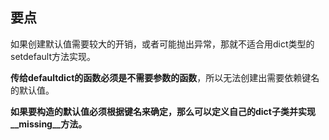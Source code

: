 ## 要点
如果创建默认值需要较大的开销，或者可能抛出异常，那就不适合用dict类型的setdefault方法实现。

**传给defaultdict的函数必须是不需要参数的函数**，所以无法创建出需要依赖键名的默认值。

**如果要构造的默认值必须根据键名来确定，那么可以定义自己的dict子类并实现\_\_missing\_\_方法。**




